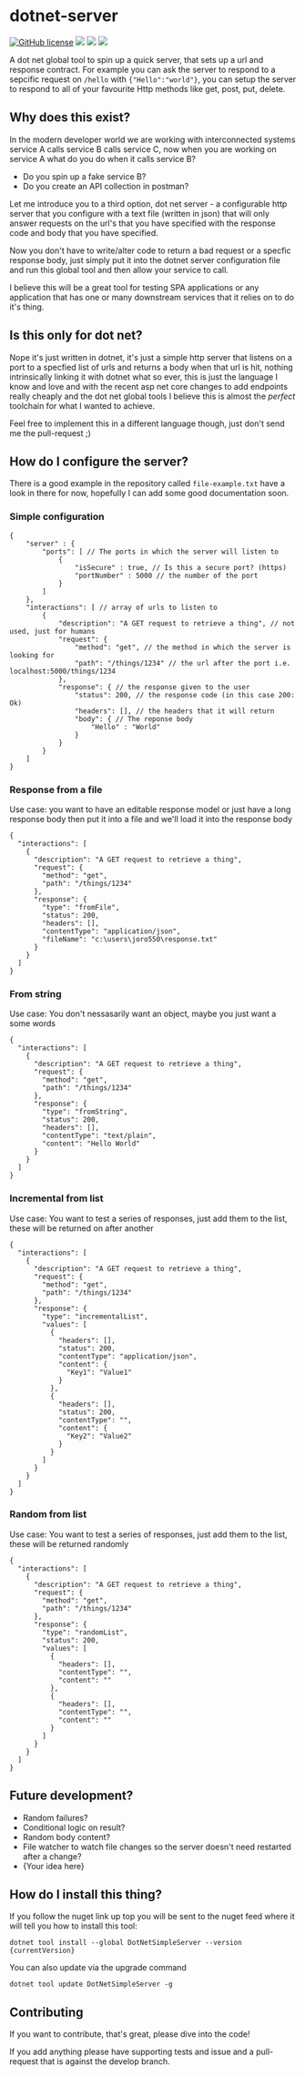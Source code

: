 # dotnet-server
[![GitHub license](https://img.shields.io/github/license/Naereen/StrapDown.js.svg)](https://github.com/Naereen/StrapDown.js/blob/master/LICENSE)
![](https://img.shields.io/github/last-commit/joro550/dotnet-server.svg) 
[![](https://img.shields.io/nuget/v/DotNetSimpleServer.svg)](https://www.nuget.org/packages/DotNetSimpleServer/) 
[![](https://img.shields.io/nuget/dt/DotNetSimpleServer.svg)](https://www.nuget.org/packages/DotNetSimpleServer/)

A dot net global tool to spin up a quick server, that sets up a url and response contract. For example you can ask the server to respond to a sepcific request on `/hello` with `{"Hello":"world"}`, you can setup the server to respond to all of your favourite Http methods like get, post, put, delete. 

## Why does this exist?
In the modern developer world we are working with interconnected systems service A calls service B calls service C, now when you are working on service A what do you do when it calls service B? 

* Do you spin up a fake service B? 
* Do you create an API collection in postman? 

Let me introduce you to a third option, dot net server - a configurable http server that you configure with a text file (written in json) that will only answer requests on the url's that you have specified with the response code and body that you have specified.

Now you don't have to write/alter code to return a bad request or a specfic response body, just simply put it into the dotnet server configuration file and run this global tool and then allow your service to call.

I believe this will be a great tool for testing SPA applications or any application that has one or many downstream services that it relies on to do it's thing.

## Is this only for dot net?
Nope it's just written in dotnet, it's just a simple http server that listens on a port to a specfied list of urls and returns a body when that url is hit, nothing intrinsically linking it with dotnet what so ever, this is just the language I know and love and with the recent asp net core changes to add endpoints really cheaply and the dot net global tools I believe this is almost the *perfect* toolchain for what I wanted to achieve.

Feel free to implement this in a different language though, just don't send me the pull-request ;)

## How do I configure the server?
There is a good example in the repository called `file-example.txt` have a look in there for now, hopefully I can add some good documentation soon.

### Simple configuration
```
{
    "server" : {
        "ports": [ // The ports in which the server will listen to
            {
                "isSecure" : true, // Is this a secure port? (https)
                "portNumber" : 5000 // the number of the port
            }
        ]
    },
    "interactions": [ // array of urls to listen to
        {
            "description": "A GET request to retrieve a thing", // not used, just for humans
            "request": {
                "method": "get", // the method in which the server is looking for
                "path": "/things/1234" // the url after the port i.e. localhost:5000/things/1234
            },
            "response": { // the response given to the user 
                "status": 200, // the response code (in this case 200: Ok)
                "headers": [], // the headers that it will return 
                "body": { // The reponse body
                    "Hello" : "World"
                }
            }
        }
    ]
}
```

### Response from a file
Use case: you want to have an editable response model or just have a long response body then put it into a file and we'll load it into the response body

```
{
  "interactions": [
    {
      "description": "A GET request to retrieve a thing",
      "request": {
        "method": "get",
        "path": "/things/1234"
      },
      "response": {
        "type": "fromFile",
        "status": 200,
        "headers": [],
        "contentType": "application/json",
        "fileName": "c:\users\joro550\response.txt"
      }
    }
  ]
}
```

### From string
Use case: You don't nessasarily want an object, maybe you just want a some words

```
{
  "interactions": [
    {
      "description": "A GET request to retrieve a thing",
      "request": {
        "method": "get",
        "path": "/things/1234"
      },
      "response": {
        "type": "fromString",
        "status": 200,
        "headers": [],
        "contentType": "text/plain",
        "content": "Hello World"
      }
    }
  ]
}
```

### Incremental from list

Use case: You want to test a series of responses, just add them to the list, these will be returned on after another

```
{
  "interactions": [
    {
      "description": "A GET request to retrieve a thing",
      "request": {
        "method": "get",
        "path": "/things/1234"
      },
      "response": {
        "type": "incrementalList",
        "values": [
          {
            "headers": [],
            "status": 200,
            "contentType": "application/json",
            "content": {
              "Key1": "Value1"
            }
          },
          {
            "headers": [],
            "status": 200,
            "contentType": "",
            "content": {
              "Key2": "Value2"
            }
          }
        ]
      }
    }
  ]
}
```


### Random from list

Use case: You want to test a series of responses, just add them to the list, these will be returned randomly

```
{
  "interactions": [
    {
      "description": "A GET request to retrieve a thing",
      "request": {
        "method": "get",
        "path": "/things/1234"
      },
      "response": {
        "type": "randomList",
        "status": 200,
        "values": [
          {
            "headers": [],
            "contentType": "",
            "content": ""
          },
          {
            "headers": [],
            "contentType": "",
            "content": ""
          }
        ]
      }
    }
  ]
}
```

## Future development?
- Random failures?
- Conditional logic on result?
- Random body content?
- File watcher to watch file changes so the server doesn't need restarted after a change?
 - {Your idea here}

## How do I install this thing?
If you follow the nuget link up top you will be sent to the nuget feed where it will tell you how to install this tool:

`dotnet tool install --global DotNetSimpleServer --version {currentVersion}`

You can also update via the upgrade command

`dotnet tool update DotNetSimpleServer -g`

## Contributing
If you want to contribute, that's great, please dive into the code!

If you add anything please have supporting tests and issue and a pull-request that is against the develop branch. 
